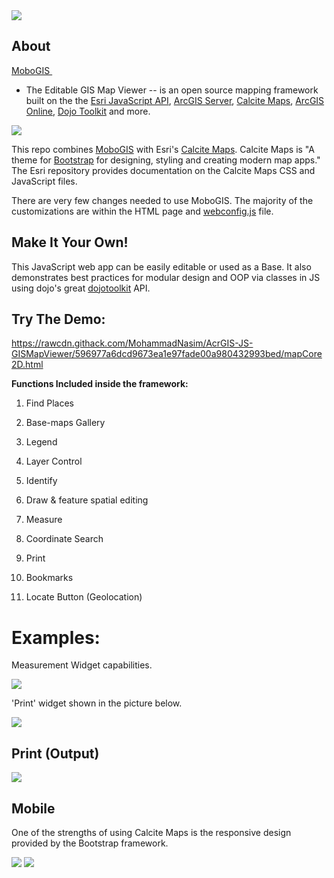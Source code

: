 <img src="media/Image1.jpg">

About
-----

[MoboGIS ](https://rawcdn.githack.com/MohammadNasim/AcrGIS-JS-GISMapViewer/596977a6dcd9673ea1e97fade00a980432993bed/mapCore2D.html)
- The Editable GIS Map Viewer -- is an open source mapping framework
built on the the [Esri JavaScript
API](https://developers.arcgis.com/javascript), [ArcGIS
Server](https://www.esri.com/software/arcgis/arcgisserver), [Calcite
Maps](https://github.com/esri/calcite-maps/), [ArcGIS
Online](https://arcgis.com/), [Dojo Toolkit](https://dojotoolkit.org) and more.


<img src="media/Image2.jpg">

This repo
combines [MoboGIS](https://github.com/MohammadNasim/AcrGIS-JS-GISMapViewer) with
Esri\'s [Calcite Maps](https://github.com/esri/calcite-maps/). Calcite
Maps is \"A theme for [Bootstrap](https://www.getbootstrap.com/) for
designing, styling and creating modern map apps.\" The Esri repository
provides documentation on the Calcite Maps CSS and JavaScript files.

There are very few changes needed to use MoboGIS. The majority of the
customizations are within the HTML page and
[webconfig.js](https://github.com/MohammadNasim/AcrGIS-JS-GISMapViewer/blob/master/js/webConfig.js)
file.

Make It Your Own!
-----------------

This JavaScript web app can be easily editable or used as a Base. It
also demonstrates best practices for modular design and OOP via classes
in JS using dojo\'s
great [dojotoolkit](https://dojotoolkit.org/reference-guide/1.9/dojo/_base/declare.html) API.

Try The Demo:
-------------

<https://rawcdn.githack.com/MohammadNasim/AcrGIS-JS-GISMapViewer/596977a6dcd9673ea1e97fade00a980432993bed/mapCore2D.html>

**Functions Included inside the framework:**

1.  Find Places

2.  Base-maps Gallery

3.  Legend

4.  Layer Control

5.  Identify

6.  Draw & feature spatial editing

7.  Measure

8.  Coordinate Search

9.  Print

10. Bookmarks

11. Locate Button (Geolocation)

Examples:
=========

Measurement Widget capabilities.

<img src="media/Image3.jpg">

'Print' widget shown in the picture below.

<img src="media/Image4.jpg">

Print (Output)
--------------

<img src="media/Image5.jpg">

Mobile
------

One of the strengths of using Calcite Maps is the responsive design
provided by the Bootstrap framework.

<img src="media/Image6.jpg">

<img src="media/Image7.jpg">

